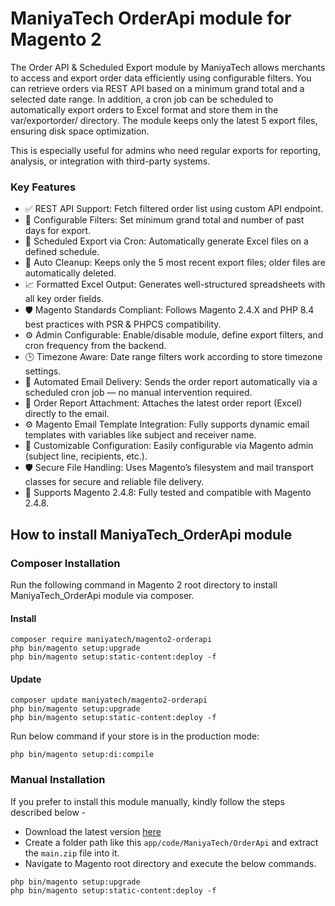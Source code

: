 # ManiyaTech OrderApi module for Magento 2

The Order API & Scheduled Export module by ManiyaTech allows merchants to access and export order data efficiently using configurable filters. You can retrieve orders via REST API based on a minimum grand total and a selected date range. In addition, a cron job can be scheduled to automatically export orders to Excel format and store them in the var/exportorder/ directory. The module keeps only the latest 5 export files, ensuring disk space optimization.

This is especially useful for admins who need regular exports for reporting, analysis, or integration with third-party systems.

### Key Features

<ul>
	<li>✅ REST API Support: Fetch filtered order list using custom API endpoint.</li>
	<li>🔧 Configurable Filters: Set minimum grand total and number of past days for export.</li>
	<li>📅 Scheduled Export via Cron: Automatically generate Excel files on a defined schedule.</li>
	<li>📂 Auto Cleanup: Keeps only the 5 most recent export files; older files are automatically deleted.</li>
	<li>📈 Formatted Excel Output: Generates well-structured spreadsheets with all key order fields.</li>
	<li>🛡️ Magento Standards Compliant: Follows Magento 2.4.X and PHP 8.4 best practices with PSR & PHPCS compatibility.</li>
	<li>⚙️ Admin Configurable: Enable/disable module, define export filters, and cron frequency from the backend.</li>
	<li>🕒 Timezone Aware: Date range filters work according to store timezone settings.</li>
	<li>📩 Automated Email Delivery: Sends the order report automatically via a scheduled cron job — no manual intervention required.</li>
	<li>📎 Order Report Attachment: Attaches the latest order report (Excel) directly to the email.</li>
	<li>⚙️ Magento Email Template Integration: Fully supports dynamic email templates with variables like subject and receiver name.</li>
	<li>🧩 Customizable Configuration: Easily configurable via Magento admin (subject line, recipients, etc.).</li>
	<li>🛡️ Secure File Handling: Uses Magento’s filesystem and mail transport classes for secure and reliable file delivery.</li>
	<li>🔄 Supports Magento 2.4.8: Fully tested and compatible with Magento 2.4.8.</li>
</ul>

## How to install ManiyaTech_OrderApi module

### Composer Installation

Run the following command in Magento 2 root directory to install ManiyaTech_OrderApi module via composer.

#### Install

```
composer require maniyatech/magento2-orderapi
php bin/magento setup:upgrade
php bin/magento setup:static-content:deploy -f
```

#### Update

```
composer update maniyatech/magento2-orderapi
php bin/magento setup:upgrade
php bin/magento setup:static-content:deploy -f
```

Run below command if your store is in the production mode:

```
php bin/magento setup:di:compile
```

### Manual Installation

If you prefer to install this module manually, kindly follow the steps described below - 

- Download the latest version [here](https://github.com/maniyatech/magento2-orderapi/archive/refs/heads/main.zip) 
- Create a folder path like this `app/code/ManiyaTech/OrderApi` and extract the `main.zip` file into it.
- Navigate to Magento root directory and execute the below commands.

```
php bin/magento setup:upgrade
php bin/magento setup:static-content:deploy -f
```
